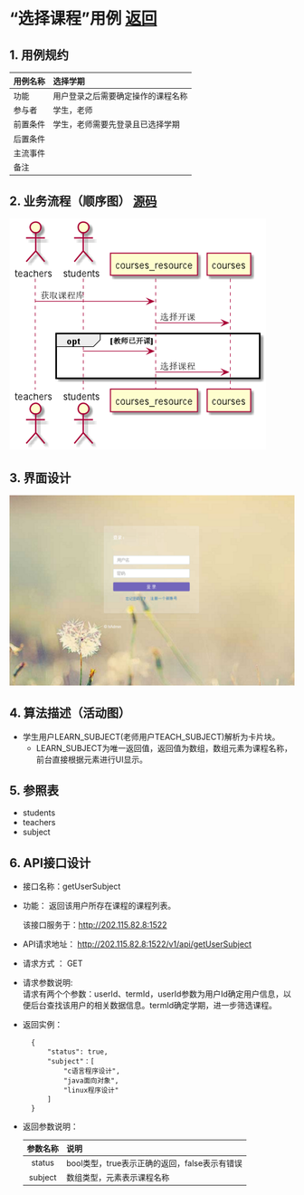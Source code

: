 # “选择课程”用例 [返回](./README.md)
## 1. 用例规约


|用例名称|选择学期|
|-------|:-------------|
|功能|用户登录之后需要确定操作的课程名称|
|参与者|学生，老师|
|前置条件|学生，老师需要先登录且已选择学期|
|后置条件| |
|主流事件| |
|备注| |

## 2. 业务流程（顺序图） [源码](sequence选课.puml)
![](sequence选课.png) 

## 3. 界面设计
![登陆界面](login.png)
## 4. 算法描述（活动图）

- 学生用户LEARN_SUBJECT(老师用户TEACH_SUBJECT)解析为卡片块。
  - LEARN_SUBJECT为唯一返回值，返回值为数组，数组元素为课程名称，前台直接根据元素进行UI显示。

## 5. 参照表

- students
- teachers
- subject
## 6. API接口设计

- 接口名称：getUserSubject
    
- 功能：
    返回该用户所存在课程的课程列表。   
    
    该接口服务于：http://202.115.82.8:1522
    
- API请求地址： 
    http://202.115.82.8:1522/v1/api/getUserSubject

- 请求方式 ：
    GET  

- 请求参数说明:        
    请求有两个个参数：userId、termId，userId参数为用户Id确定用户信息，以便后台查找该用户的相关数据信息。termId确定学期，进一步筛选课程。
    
- 返回实例：

        {
            "status": true,
            "subject"：[
                "c语言程序设计",
                "java面向对象",
                "linux程序设计"
            ]
        }
  
- 返回参数说明：    
 
  |参数名称|说明|
  |:---------:|:--------------------------------------------------------|      
  |status|bool类型，true表示正确的返回，false表示有错误|
  |subject|数组类型，元素表示课程名称|